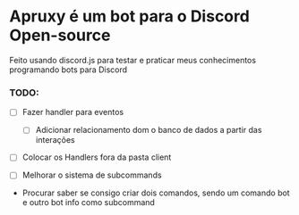 # Apruxy é um bot para o Discord Open-source

Feito usando discord.js para testar e praticar meus conhecimentos programando bots para Discord

### TODO:

- [ ] Fazer handler para eventos

    - [ ] Adicionar relacionamento dom o banco de dados a partir das interações

- [ ] Colocar os Handlers fora da pasta client
    
- [ ] Melhorar o sistema de subcommands

- Procurar saber se consigo criar dois comandos, sendo um comando bot e outro bot info como subcommand